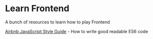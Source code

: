 # Learn Frontend
A bunch of resources to learn how to play Frontend

[Airbnb JavaScript Style Guide](https://github.com/airbnb/javascript) - How to write good readable ES6 code
